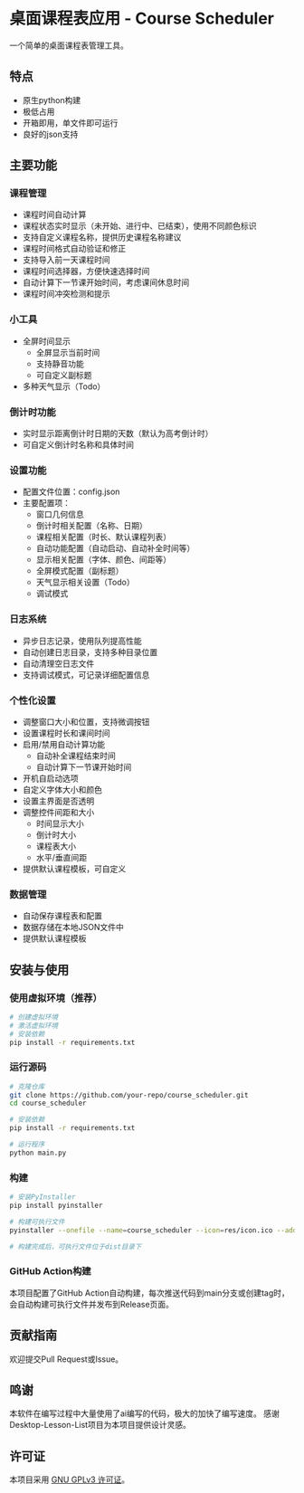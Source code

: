 # 桌面课程表应用 - Course Scheduler

一个简单的桌面课程表管理工具。

## 特点
- 原生python构建
- 极低占用
- 开箱即用，单文件即可运行
- 良好的json支持

## 主要功能

### 课程管理
- 课程时间自动计算
- 课程状态实时显示（未开始、进行中、已结束），使用不同颜色标识
- 支持自定义课程名称，提供历史课程名称建议
- 课程时间格式自动验证和修正
- 支持导入前一天课程时间
- 课程时间选择器，方便快速选择时间
- 自动计算下一节课开始时间，考虑课间休息时间
- 课程时间冲突检测和提示

### 小工具
- 全屏时间显示
  - 全屏显示当前时间
  - 支持静音功能
  - 可自定义副标题
- 多种天气显示（Todo）

### 倒计时功能
- 实时显示距离倒计时日期的天数（默认为高考倒计时）
- 可自定义倒计时名称和具体时间

### 设置功能
- 配置文件位置：config.json
- 主要配置项：
  - 窗口几何信息
  - 倒计时相关配置（名称、日期）
  - 课程相关配置（时长、默认课程列表）
  - 自动功能配置（自动启动、自动补全时间等）
  - 显示相关配置（字体、颜色、间距等）
  - 全屏模式配置（副标题）
  - 天气显示相关设置（Todo）
  - 调试模式

### 日志系统
- 异步日志记录，使用队列提高性能
- 自动创建日志目录，支持多种目录位置
- 自动清理空日志文件
- 支持调试模式，可记录详细配置信息

### 个性化设置
- 调整窗口大小和位置，支持微调按钮
- 设置课程时长和课间时间
- 启用/禁用自动计算功能
  - 自动补全课程结束时间
  - 自动计算下一节课开始时间
- 开机自启动选项
- 自定义字体大小和颜色
- 设置主界面是否透明
- 调整控件间距和大小
  - 时间显示大小
  - 倒计时大小
  - 课程表大小
  - 水平/垂直间距
- 提供默认课程模板，可自定义

### 数据管理
- 自动保存课程表和配置
- 数据存储在本地JSON文件中
- 提供默认课程模板

## 安装与使用

### 使用虚拟环境（推荐）
```bash
# 创建虚拟环境
# 激活虚拟环境
# 安装依赖
pip install -r requirements.txt
```

### 运行源码
```bash
# 克隆仓库
git clone https://github.com/your-repo/course_scheduler.git
cd course_scheduler

# 安装依赖
pip install -r requirements.txt

# 运行程序
python main.py
```

### 构建
```bash
# 安装PyInstaller
pip install pyinstaller

# 构建可执行文件
pyinstaller --onefile --name=course_scheduler --icon=res/icon.ico --add-data "res/icon.png;." --clean --noconfirm --noconsole main.py

# 构建完成后，可执行文件位于dist目录下
```

### GitHub Action构建
本项目配置了GitHub Action自动构建，每次推送代码到main分支或创建tag时，会自动构建可执行文件并发布到Release页面。

## 贡献指南

欢迎提交Pull Request或Issue。

## 鸣谢

本软件在编写过程中大量使用了ai编写的代码，极大的加快了编写速度。
感谢Desktop-Lesson-List项目为本项目提供设计灵感。

## 许可证

本项目采用 [GNU GPLv3 许可证](LICENSE)。
